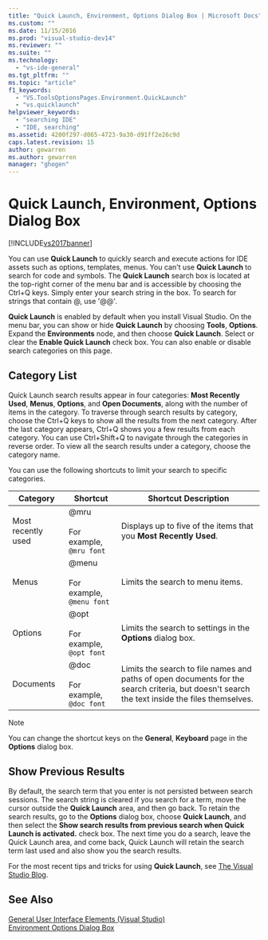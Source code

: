 ```yaml
---
title: "Quick Launch, Environment, Options Dialog Box | Microsoft Docs"
ms.custom: ""
ms.date: 11/15/2016
ms.prod: "visual-studio-dev14"
ms.reviewer: ""
ms.suite: ""
ms.technology: 
  - "vs-ide-general"
ms.tgt_pltfrm: ""
ms.topic: "article"
f1_keywords: 
  - "VS.ToolsOptionsPages.Environment.QuickLaunch"
  - "vs.quicklaunch"
helpviewer_keywords: 
  - "searching IDE"
  - "IDE, searching"
ms.assetid: 4200f297-d065-4723-9a30-d91ff2e26c9d
caps.latest.revision: 15
author: gewarren
ms.author: gewarren
manager: "ghogen"
---
```

# Quick Launch, Environment, Options Dialog Box
[!INCLUDE[vs2017banner](../../includes/vs2017banner.md)]

  
You can use **Quick Launch** to quickly search and execute actions for IDE assets such as options, templates, menus. You can't use **Quick Launch** to search for code and symbols. The **Quick Launch** search box is located at the top-right corner of the menu bar and is accessible by choosing the Ctrl+Q keys. Simply enter your search string in the box. To search for strings that contain @, use '@@'.  
  
 **Quick Launch** is enabled by default when you install Visual Studio. On the menu bar, you can show or hide **Quick Launch** by choosing **Tools**, **Options**. Expand the **Environments** node, and then choose **Quick Launch**. Select or clear the **Enable Quick Launch** check box. You can also enable or disable search categories on this page.  
  
## Category List  
 Quick Launch search results appear in four categories: **Most Recently Used**, **Menus**, **Options**, and **Open Documents**, along with the number of items in the category. To traverse through search results by category, choose the Ctrl+Q keys to show all the results from the next category. After the last category appears, Ctrl+Q shows you a few results from each category. You can use Ctrl+Shift+Q to navigate through the categories in reverse order. To view all the search results under a category, choose the category name.  
  
 You can use the following shortcuts to limit your search to specific categories.  
  
|Category|Shortcut|Shortcut Description|  
|--------------|--------------|--------------------------|  
|Most recently used|@mru<br /><br /> For example, `@mru font`|Displays up to five of the items that you **Most Recently Used**.|  
|Menus|@menu<br /><br /> For example, `@menu font`|Limits the search to menu items.|  
|Options|@opt<br /><br /> For example, `@opt font`|Limits the search to settings in the **Options** dialog box.|  
|Documents|@doc<br /><br /> For example, `@doc font`|Limits the search to file names and paths of open documents for the search criteria, but doesn't search the text inside the files themselves.|  
  
> [!NOTE]
>  You can change the shortcut keys on the **General**, **Keyboard** page in the **Options** dialog box.  
  
## Show Previous Results  
 By default, the search term that you enter is not persisted between search sessions. The search string is cleared if you search for a term, move the cursor outside the **Quick Launch** area, and then go back. To retain the search results, go to the **Options** dialog box, choose **Quick Launch**, and then select the **Show search results from previous search when Quick Launch is activated.** check box. The next time you do a search, leave the Quick Launch area, and come back, Quick Launch will retain the search term last used and also show you the search results.  
  
 For the most recent tips and tricks for using **Quick Launch**, see [The Visual Studio Blog](http://go.microsoft.com/fwlink/?LinkId=236054).  
  
## See Also  
 [General User Interface Elements (Visual Studio)](../../ide/reference/general-user-interface-elements-visual-studio.md)   
 [Environment Options Dialog Box](../../ide/reference/environment-options-dialog-box.md)



